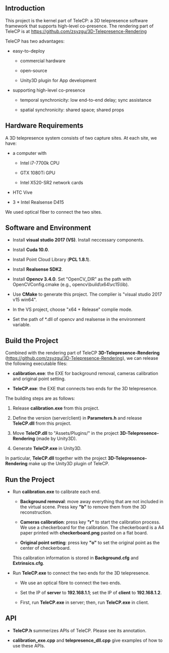 ## Introduction
    
This project is the kernel part of TeleCP: a 3D telepresence software framework that supports high-level co-presence.
The rendering part of TeleCP is at https://github.com/zsyzgu/3D-Telepresence-Rendering
	
TeleCP has two advantages:

* easy-to-deploy

    * commercial hardware
	
	* open-source
	
	* Unity3D plugin for App development

* supporting high-level co-presence

	* temporal synchronicity: low end-to-end delay; sync assistance
	
	* spatial synchronicity: shared space; shared props

## Hardware Requirements

A 3D telepresence system consists of two capture sites. At each site, we have:

* a computer with

	* Intel i7-7700k CPU
	
	* GTX 1080Ti GPU
	
	* Intel X520-SR2 network cards

* HTC Vive

* 3 * Intel Realsense D415

We used optical fiber to connect the two sites.

## Software and Environment

* Install **visual studio 2017 (VS)**. Install neccessary components.

* Install **Cuda 10.0**.

* Install Point Cloud Library (**PCL 1.8.1**).

* Install **Realsense SDK2**.

* Install **Opencv 3.4.0**. Set "OpenCV_DIR" as the path with OpenCVConfig.cmake (e.g., opencv\build\x64\vc15\lib).

* Use **CMake** to generate this project. The complier is "visual studio 2017 v15 win64".

* In the VS project, choose "x64 + Release" complie mode.

* Set the path of *.dll of opencv and realsense in the environment variable.

## Build the Project

Combined with the rendering part of TeleCP **3D-Telepresence-Rendering** (https://github.com/zsyzgu/3D-Telepresence-Rendering), we can release the following executable files:

* **calibration.exe**: the EXE for background removal, cameras calibration and original point setting.

* **TeleCP.exe**: the EXE that connects two ends for the 3D telepresence.

The building steps are as follows:

1. Release **calibration.exe** from this project.

2. Define the version (server/client) in **Parameters.h** and release **TeleCP.dll** from this project.

3. Move **TeleCP.dll** to "Assets/Plugins/" in the project **3D-Telepresence-Rendering** (made by Unity3D).

4. Generate **TeleCP.exe** in Unity3D.

In particular, **TeleCP.dll** together with the project **3D-Telepresence-Rendering** make up the Unity3D plugin of TeleCP.

## Run the Project

* Run **calibration.exe** to calibrate each end.

    * **Background removal**: move away everything that are not included in the virtual scene. Press key **"b"** to remove them from the 3D reconstruction.
    
    * **Cameras calibration**: press key **"r"** to start the calibration process. We use a checkerboard for the calibration. The checkerboard is a A4 paper printed with **checkerboard.png** pasted on a flat board.
    
    * **Original point setting**: press key **"o"** to set the original point as the center of checkerboard.
    
    This calibration information is stored in **Background.cfg** and **Extrinsics.cfg**.

* Run **TeleCP.exe** to connect the two ends for the 3D telepresence.

    * We use an optical fibre to connect the two ends.
    
    * Set the IP of **server** to **192.168.1.1**; set the IP of **client** to **192.168.1.2**.
    
    * First, run **TeleCP.exe** in server; then, run **TeleCP.exe** in client.

## API

* **TeleCP.h** summerizes APIs of TeleCP. Please see its annotation.

* **calibration_exe.cpp** and **telepresence_dll.cpp** give examples of how to use these APIs.
